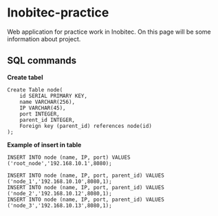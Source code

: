 # Inobitec-practice
Web application for practice work in Inobitec.
On this page will be some information about project.


## SQL commands
**Create tabel**
```
Create Table node(
	id SERIAL PRIMARY KEY,
	name VARCHAR(256),
	IP VARCHAR(45),
	port INTEGER,
	parent_id INTEGER,
	Foreign key (parent_id) references node(id)
);
```
**Example of insert in table**

```
INSERT INTO node (name, IP, port) VALUES
('root_node','192.168.10.1',8080);

INSERT INTO node (name, IP, port, parent_id) VALUES
('node_1','192.168.10.10',8080,1);
INSERT INTO node (name, IP, port, parent_id) VALUES
('node_2','192.168.10.12',8080,1);
INSERT INTO node (name, IP, port, parent_id) VALUES
('node_3','192.168.10.13',8080,1);
```
